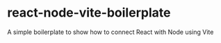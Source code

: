 # react-node-vite-boilerplate

A simple boilerplate to show how to connect React with Node using Vite
